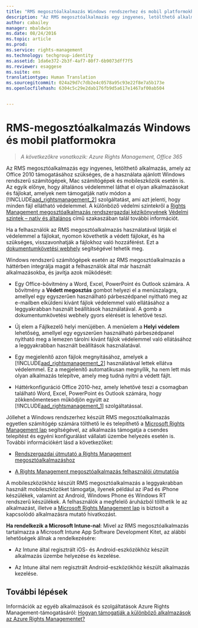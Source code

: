 ```yaml
---
title: "RMS megosztóalkalmazás Windows rendszerhez és mobil platformokhoz | Azure RMS"
description: "Az RMS megosztóalkalmazás egy ingyenes, letölthető alkalmazás, amely az Office 2010 támogatásához szükséges, de a használata ajánlott Windows rendszerű számítógépek, Mac számítógépek és mobileszközök esetén is. Az egyik előnye, hogy általános védelemmel láthat el olyan alkalmazásokat és fájlokat, amelyek nem támogatják natív módon a Rights Management szolgáltatást, ami azt jelenti, hogy minden fájl ellátható védelemmel."
author: cabailey
manager: mbaldwin
ms.date: 08/24/2016
ms.topic: article
ms.prod: 
ms.service: rights-management
ms.technology: techgroup-identity
ms.assetid: 1da6e372-2b3f-4af7-80f7-6b9073dff7f5
ms.reviewer: esaggese
ms.suite: ems
translationtype: Human Translation
ms.sourcegitcommit: 024a29d7c7db2e4c0578a95c93e22f8e7a5b173e
ms.openlocfilehash: 6304c5c29e2dab176fb9d5a617e1467af00ab504


---
```



# RMS-megosztóalkalmazás Windows és mobil platformokra

>*A következőkre vonatkozik: Azure Rights Management, Office 365*

Az RMS megosztóalkalmazás egy ingyenes, letölthető alkalmazás, amely az Office 2010 támogatásához szükséges, de a használata ajánlott Windows rendszerű számítógépek, Mac számítógépek és mobileszközök esetén is. Az egyik előnye, hogy általános védelemmel láthat el olyan alkalmazásokat és fájlokat, amelyek nem támogatják natív módon a [!INCLUDE[aad_rightsmanagement_2](../includes/aad_rightsmanagement_2_md.md)] szolgáltatást, ami azt jelenti, hogy minden fájl ellátható védelemmel. A különböző védelmi szintekről a [Rights Management megosztóalkalmazás rendszergazdai kézikönyvének](../rms-client/sharing-app-admin-guide.md) [Védelmi szintek – natív és általános](../rms-client/sharing-app-admin-guide-technical.md#levels-of-protection-native-and-generic) című szakaszában talál további információt.

Ha a felhasználók az RMS megosztóalkalmazás használatával látják el védelemmel a fájlokat, nyomon követhetik a védett fájlokat, és ha szükséges, visszavonhatják a fájlokhoz való hozzáférést. Ezt a [dokumentumkövetési webhely](http://go.microsoft.com/fwlink/?LinkId=529562) segítségével tehetik meg.

Windows rendszerű számítógépek esetén az RMS megosztóalkalmazás a háttérben integrálja magát a felhasználók által már használt alkalmazásokba, és javítja azok működését:

-   Egy Office-bővítmény a Word, Excel, PowerPoint és Outlook számára. A bővítmény a **Védett megosztás** gombot helyezi el a menüszalagra, amellyel egy egyszerűen használható párbeszédpanel nyitható meg az e-mailben elküldeni kívánt fájlok védelemmel való ellátásához a leggyakrabban használt beállítások használatával. A gomb a dokumentumkövetési webhely gyors elérését is lehetővé teszi.

-   Új elem a Fájlkezelő helyi menüjében. A menüelem a **Helyi védelem** lehetőség, amellyel egy egyszerűen használható párbeszédpanel nyitható meg a lemezen tárolni kívánt fájlok védelemmel való ellátásához a leggyakrabban használt beállítások használatával.

-   Egy megjelenítő azon fájlok megnyitásához, amelyek a [!INCLUDE[aad_rightsmanagement_2](../includes/aad_rightsmanagement_2_md.md)] használatával lettek ellátva védelemmel. Ez a megjelenítő automatikusan megnyílik, ha nem lett más olyan alkalmazás telepítve, amely meg tudná nyitni a védett fájlt.

-   Háttérkonfiguráció Office 2010-hez, amely lehetővé teszi a csomagban található Word, Excel, PowerPoint és Outlook számára, hogy zökkenőmentesen működjön együtt az [!INCLUDE[aad_rightsmanagement_1](../includes/aad_rightsmanagement_1_md.md)] szolgáltatással.

Jóllehet a Windows rendszerhez készült RMS megosztóalkalmazás egyetlen számítógép számára tölthető le és telepíthető a [Microsoft Rights Management lap](http://go.microsoft.com/fwlink/?LinkId=303970) segítségével, az alkalmazás támogatja a csendes telepítést és egyéni konfigurálást vállalati üzembe helyezés esetén is. További információkért lásd a következőket:

-   [Rendszergazdai útmutató a Rights Management megosztóalkalmazáshoz](../rms-client/sharing-app-admin-guide.md)

-   [A Rights Management megosztóalkalmazás felhasználói útmutatója](../rms-client/sharing-app-user-guide.md)

A mobileszközökhöz készült RMS megosztóalkalmazás a leggyakrabban használt mobileszközöket támogatja, ilyenek például az iPad és iPhone készülékek, valamint az Android, Windows Phone és Windows RT rendszerű készülékek. A felhasználók a megfelelő áruházból tölthetik le az alkalmazást, illetve a [Microsoft Rights Management lap](http://go.microsoft.com/fwlink/?LinkId=303970) is biztosít a kapcsolódó alkalmazásra mutató hivatkozást.

**Ha rendelkezik a Microsoft Intune-nal**: Mivel az RMS megosztóalkalmazás tartalmazza a Microsoft Intune App Software Development Kitet, az alábbi lehetőségek állnak a rendelkezésére:

-   Az Intune által regisztrált iOS- és Android-eszközökhöz készült alkalmazás üzembe helyezése és kezelése.

-   Az Intune által nem regisztrált Android-eszközökhöz készült alkalmazás kezelése.


## További lépések
Információk az egyéb alkalmazások és szolgáltatások Azure Rights Management-támogatásáról: [Hogyan támogatják a különböző alkalmazások az Azure Rights Managementet?](applications-support.md)




<!--HONumber=Aug16_HO4-->


